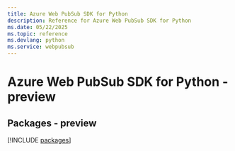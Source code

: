 ```yaml
---
title: Azure Web PubSub SDK for Python
description: Reference for Azure Web PubSub SDK for Python
ms.date: 05/22/2025
ms.topic: reference
ms.devlang: python
ms.service: webpubsub
---
```

# Azure Web PubSub SDK for Python - preview
## Packages - preview
[!INCLUDE [packages](web-pubsub-index.md)]